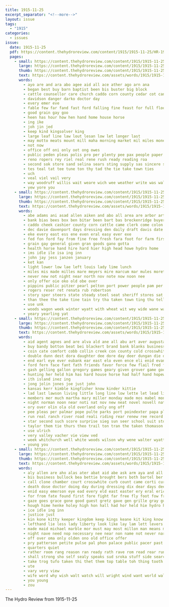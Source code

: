 ```yaml
---
title: 1915-11-25
excerpt_separator: "<!--more-->"
layout: issue
tags:
  - "1915"
categories:
  - issues
issue:
  date: 1915-11-25
  pdf: https://content.thehydroreview.com/content/1915/1915-11-25/HR-1915-11-25.pdf
  pages:
    - small: https://content.thehydroreview.com/content/1915/1915-11-25/small/HR-1915-11-25-01.jpg
      large: https://content.thehydroreview.com/content/1915/1915-11-25/large/HR-1915-11-25-01.jpg
      thumb: https://content.thehydroreview.com/content/1915/1915-11-25/thumbnails/HR-1915-11-25-01.jpg
      text: https://content.thehydroreview.com/assets/words/1915/1915-11-25/HR-1915-11-25-01.txt
      words:
        - ayo are and ara abo agee aid all ace ather ago arn ana
        - began best buy barn baptist been bis buster big block
        - cattle counsellor care church caddo corn county cedar cot can cases car city come comin chis canyon choice clover cine christmas
        - davidson danger darko doctor day
        - every emer eve
        - fable few far fand fast ford falling fine feast for full floor fron friends
        - good grain gay goo
        - heen has hour how hen hand home house horse
        - ing ike
        - joh jin jed
        - keep kind kingsolver king
        - large leaf line law lout lesan low let longer last
        - may motto meats mount mill maha morning market mil miles money made mean million moon
        - not now
        - office off oni only oot ong owes
        - public peden pleas polis pro per plenty pee pax people paper price pleasant pretty pera pita paar poor
        - reno ropers rey riel real rene rush ready reading roa
        - second sok store sand selina sears sting supply sas sincere smith stock shingles stone short sheed safe ster sous sat sale sen see sant swe
        - tes teal tat tee tune ton thy tad the tie take town ties
        - uch
        - veal viel vail very
        - way woodruff willis wait weare wich wee weather write was wal will warm want woods wil with wing
        - yew yore you
    - small: https://content.thehydroreview.com/content/1915/1915-11-25/small/HR-1915-11-25-02.jpg
      large: https://content.thehydroreview.com/content/1915/1915-11-25/large/HR-1915-11-25-02.jpg
      thumb: https://content.thehydroreview.com/content/1915/1915-11-25/thumbnails/HR-1915-11-25-02.jpg
      text: https://content.thehydroreview.com/assets/words/1915/1915-11-25/HR-1915-11-25-02.txt
      words:
        - abe adams ani asad allen aiken and abo all area are arbor arth
        - bank bias bees box ben bitar been bart bas breckenridge buyer bert black bor bay best
        - caddo cheek cashier county corn cattle came clerk come colon cash credit carson caw company cosh can car cai colt che cates
        - dec davie davenport days dressing den daily draft davis date
        - eke every east ess ene even eral easy ever exe
        - fed fon ford fay from fine free fresh fara foot for farm first fancy
        - grain gay general given gran goods gano gotta
        - health horse hand hire hard hier high head howe hydro home
        - ims idle ile isa ing inn
        - john jay jess janzen january
        - ket kan
        - light lower low lae left louis lady lime lunch
        - miles mis made milles mare meyers mire marcum mar mules moretz mea many mares mills missouri more matin morning miller man mont mena mor
        - never new not night near north nov note now noon nee
        - only offer oie oko old obe over
        - pippins public pitzer pearl pelton port power people pam per phe
        - rogers reser ret renata rub robertson
        - story sper steers state steady steel seat sheriff stores sat shape sales stock see sunday seale service scott seven shed stein stay sale store soon south six
        - than thee the take tine tain try tha taken town ting thu telling tue tobe team tea ton tako taka tan trad top thing tau them
        - use unk
        - woods wagon week winter wyatt with wheat wit wey wide wane want wie wine way will wat
        - yeary yearling yat
    - small: https://content.thehydroreview.com/content/1915/1915-11-25/small/HR-1915-11-25-03.jpg
      large: https://content.thehydroreview.com/content/1915/1915-11-25/large/HR-1915-11-25-03.jpg
      thumb: https://content.thehydroreview.com/content/1915/1915-11-25/thumbnails/HR-1915-11-25-03.jpg
      text: https://content.thehydroreview.com/assets/words/1915/1915-11-25/HR-1915-11-25-03.txt
      words:
        - aid agent agnes and are alva ald ane all abu art aver augusta ano ace able ana ard
        - buy bandy botton beat bei blackert brand bank blanks business blackwell been ball boys broom basket best bulick brother beal bert boy bartgis brought bus baptist bird back bunk bet better belt breed blew ber but bostick bala bros bas burk bee bussing big bark barber
        - coin cate comfort cobb collin creek con county cold crosswhite city canton church come car cal court cash call cant change cattle check came collins cust can cost cast company cedar chambers corn cloninger canyon caller claude colorado
        - double dunn dest dora daughter dee dore day deer dungan die dows den daniels down days darnell
        - end earl eye ever eubank ear east elo even ence eli enid evans evering every elmo easy
        - ford fern face fant fath friends favor force few flail fred first fine from for friend frank foster friday felton fay fond farm famous folk found far
        - gash gelling gallon gregory games geary given grover game good guse gat grounds ghost grain guess gow geese guest
        - hunting her held him has hard house horse had half hand hopewell halter hardware hands harness hons hite high hydro hinton home hudson hilda harrison hickey hour
        - ith island inez ing
        - jong jolin jones joe just john
        - kansas kerr kimble kingfisher know kinder kittie
        - lad last lawson living little long line low lette let lead list left like lowell lahoma loan lon lot late lunsford lines linder lange lacy loft lever later
        - members mer much martha mary miller monday made mos mabel mons market master mills mis moni mound morr may money mac mon man more most mitchell miss melva maxwell
        - night norman noon near noti nat nov new neat novel novell nation never notice north nellie noel not
        - ory over olin ola old overland only ong off
        - pee pleas per palmar pope pulte parks port poindexter papa pla prayer palmer plenty place payne present pour plant peo pose pie parsonage peden points pleasant price pastor penny perr pen potter pay people
        - run real ranch river road reali riding rear renew ree record ready rock room route roule
        - star second such score surprise sieg sun seer school suit stover state subject sunday sales selves side saturday she sway scott shall sat season sick study sum sister set seat schoo sand selling say soon springs service smarr said self sal save seep see supper stone show
        - taylor them tie thurs theo trail ton tran the taken thomason tor tal then teach try trip townsen turn tho take townsend trailer ten tak town trina throw
        - use ulrich
        - very valley vacher vie view ved
        - week whitchurch well white woods wilson why wene walter wyatt walk work worth wisel was wire while will weather williams world weeks went wheat want with wife wedding way wish wheel
        - young you
    - small: https://content.thehydroreview.com/content/1915/1915-11-25/small/HR-1915-11-25-04.jpg
      large: https://content.thehydroreview.com/content/1915/1915-11-25/large/HR-1915-11-25-04.jpg
      thumb: https://content.thehydroreview.com/content/1915/1915-11-25/thumbnails/HR-1915-11-25-04.jpg
      text: https://content.thehydroreview.com/assets/words/1915/1915-11-25/HR-1915-11-25-04.txt
      words:
        - aly allen are aho alas ater abat aid abe ask arm aya and all american ald area ago
        - bis business bullock bea bettie brought bers both bartel ber been boe beld balt bradley band bus bate bring brilliant bond but beard bottle brings bin ball back bada bird
        - call clone chamber court crosswhite curb count came corti curt certain coma case cage clear cold cross cry city clerk come cast calm coln cola car can chi catron coin cutting courtier calis course cunard content comes cope cape care clyde cara child col con
        - death dose doctor doing day during dressing dix dear days deen dresser door dendy defoe dollar doe dare dullard deus dread deed derer down done devis delay demand duty
        - enid easy emerson eye ead every eld east easter ery eral erick else ear end even ess enter eney ever ens
        - for from fate found first fore fight far free fly foot fow frederick full frame felt friends fall fan front fitzpatrick fredericks freely fast face fred fam
        - gaze goes grace gone good guest gretz gave gen grille gray gust grieve gall grown glad giant gentleman guess gordon gui grounds glance gare gas gal guard grew
        - hough hime henke holey high hon hall had hor held hie hydro hope how husband has har hem home hue him halls hada hearty hidden hot heard head hee hand half her hin hus
        - ice idle ing inn
        - justice just
        - kin kone kitty keeper kingdom keep kings keane kit king know
        - lefthand lie less lady liberty look like lay lam lett levers little learned leap loss laughter lies lette last lanes long lodge live learn law let longer left low life
        - made maid michael marble mor must may most millon man means miles maan mean moment mow mog more many much might matter men
        - night nave need nop necessary nee near non name not never narrow now news
        - off over oma only olden ono old office offer
        - pry patterson petite pulse pal phon palace public pacer past people pald plan point part porter pay pair pant place price per plain
        - quarters quiet
        - rather room rang reason ran ready rath rave rom read rear run rida reasons rou reaume rose regal res reading
        - shall strong sho self sealy speaks sud sroka stuff side search spies say set small secret sutton stately story she silver see stout save sine surgeon service seen seo such short said sea sible samo soul smile strange smooth stair seas study saw silence severe span simple sell stand swift standard scott south still ser stay sturdy streets swords standing sos stairs seek seat spark sit sprang soon sult staring sur
        - take trog tufo taken thi thet them top table toh thing tooth toun troth threats touch times trom tell toom than too trust the ton try tho tite tears tia tonic then trial thie ten takes tee
        - ute
        - vary very view
        - wife word why wish walt watch will wright wind want world walk willing weak way well words was wring work williams with wall wheel went windows white wood wait warning while war
        - you young
        - zou
---
```


The Hydro Review from 1915-11-25

<!--more-->

